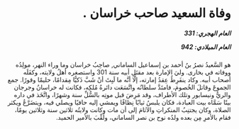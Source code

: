 <h1 dir="rtl">وفاة السعيد صاحب خراسان .</h1>

<h5 dir="rtl">العام الهجري:  331

العام الميلادي: 942

</h5>

<p dir="rtl">هو السَّعيدُ نصرُ بنُ أحمد بن إسماعيل الساماني, صاحِبُ خراسان وما وراء النهر، مولِدُه ووفاته في بخارى. وليَ الإمارة بعد مقتَلِ أبيه سنة 301 واستصغره أهلُ ولايته، وكفَلَه أصحاب أبيه. وكاد ينفَرِطُ عِقدُ إمارته، إلَّا أنَّه ما لَبِثَ أنْ شَبَّ ذَكيًّا مِقدامًا، حليمًا وقورًا. جمع الجموعَ وقاتلَ الخُصومَ، فامتَدَّ سلطانُه واتَّسَعَت دائرةُ مُلكِه، فكانت له خراسانُ وجرجان والريُّ ونيسابور وتلك الأطراف، وقد مَرِضَ قبل موتِه بالسُّلِّ سنة وشهرًا، واتَّخَذ في داره بيتًا سَمَّاه بيت العبادة، فكان يلبسُ ثيابًا نِظافًا ويمشي إليه حافيًا ويصلي فيه، ويتضَرَّعُ ويكثر الصلاة، وكان يجتنِبُ المنكراتِ والآثامَ إلى أن مات وكانت ولايتُه ثلاثين سنة وثلاثين يومًا، فقام بالأمرِ مِن بعده ولدُه نوح بن نصر الساماني، ولُقِّبَ بالأمير الحميد.</p></br>
